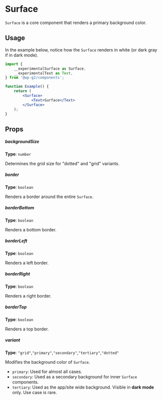 # Surface

`Surface` is a core component that renders a primary background color.

## Usage

In the example below, notice how the `Surface` renders in white (or dark gray if in dark mode).

```jsx
import {
	__experimentalSurface as Surface,
	__experimentalText as Text,
} from '@wp-g2/components';

function Example() {
	return (
		<Surface>
			<Text>Surface</Text>
		</Surface>
	);
}
```

## Props

##### backgroundSize

**Type**: `number`

Determines the grid size for "dotted" and "grid" variants.

##### border

**Type**: `boolean`

Renders a border around the entire `Surface`.

##### borderBottom

**Type**: `boolean`

Renders a bottom border.

##### borderLeft

**Type**: `boolean`

Renders a left border.

##### borderRight

**Type**: `boolean`

Renders a right border.

##### borderTop

**Type**: `boolean`

Renders a top border.

##### variant

**Type**: `"grid"`,`"primary"`,`"secondary"`,`"tertiary"`,`"dotted"`

Modifies the background color of `Surface`.

-   `primary`: Used for almost all cases.
-   `secondary`: Used as a secondary background for inner `Surface` components.
-   `tertiary`: Used as the app/site wide background. Visible in **dark mode** only. Use case is rare.
